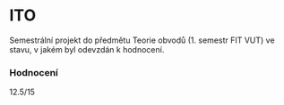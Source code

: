 ITO
====================================
Semestrální projekt do předmětu Teorie obvodů (1. semestr FIT VUT) ve stavu, v jakém byl odevzdán k hodnocení.

### Hodnocení
12.5/15

